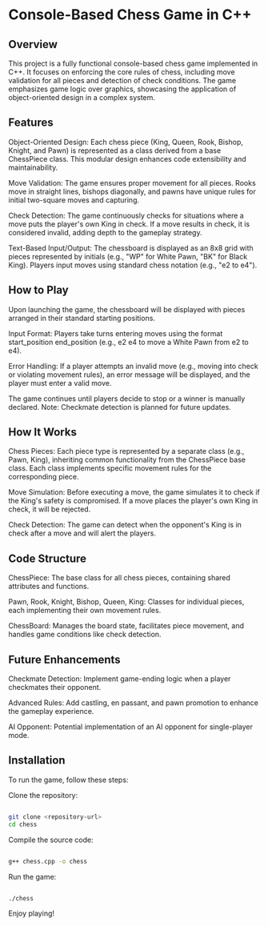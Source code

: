 # Console-Based Chess Game in C++
## Overview
This project is a fully functional console-based chess game implemented in C++. It focuses on enforcing the core rules of chess, including move validation for all pieces and detection of check conditions. The game emphasizes game logic over graphics, showcasing the application of object-oriented design in a complex system.

## Features
Object-Oriented Design: Each chess piece (King, Queen, Rook, Bishop, Knight, and Pawn) is represented as a class derived from a base ChessPiece class. This modular design enhances code extensibility and maintainability.

Move Validation: The game ensures proper movement for all pieces. Rooks move in straight lines, bishops diagonally, and pawns have unique rules for initial two-square moves and capturing.

Check Detection: The game continuously checks for situations where a move puts the player's own King in check. If a move results in check, it is considered invalid, adding depth to the gameplay strategy.

Text-Based Input/Output: The chessboard is displayed as an 8x8 grid with pieces represented by initials (e.g., "WP" for White Pawn, "BK" for Black King). Players input moves using standard chess notation (e.g., "e2 to e4").

## How to Play
Upon launching the game, the chessboard will be displayed with pieces arranged in their standard starting positions.

Input Format: Players take turns entering moves using the format start_position end_position (e.g., e2 e4 to move a White Pawn from e2 to e4).

Error Handling: If a player attempts an invalid move (e.g., moving into check or violating movement rules), an error message will be displayed, and the player must enter a valid move.

The game continues until players decide to stop or a winner is manually declared. Note: Checkmate detection is planned for future updates.

## How It Works
Chess Pieces: Each piece type is represented by a separate class (e.g., Pawn, King), inheriting common functionality from the ChessPiece base class. Each class implements specific movement rules for the corresponding piece.

Move Simulation: Before executing a move, the game simulates it to check if the King's safety is compromised. If a move places the player's own King in check, it will be rejected.

Check Detection: The game can detect when the opponent's King is in check after a move and will alert the players.

## Code Structure
ChessPiece: The base class for all chess pieces, containing shared attributes and functions.

Pawn, Rook, Knight, Bishop, Queen, King: Classes for individual pieces, each implementing their own movement rules.

ChessBoard: Manages the board state, facilitates piece movement, and handles game conditions like check detection.

## Future Enhancements
Checkmate Detection: Implement game-ending logic when a player checkmates their opponent.

Advanced Rules: Add castling, en passant, and pawn promotion to enhance the gameplay experience.

AI Opponent: Potential implementation of an AI opponent for single-player mode.

## Installation
To run the game, follow these steps:

Clone the repository:

```bash

git clone <repository-url>
cd chess
```
Compile the source code:

```bash

g++ chess.cpp -o chess
```
Run the game:

```bash

./chess
```
Enjoy playing!
